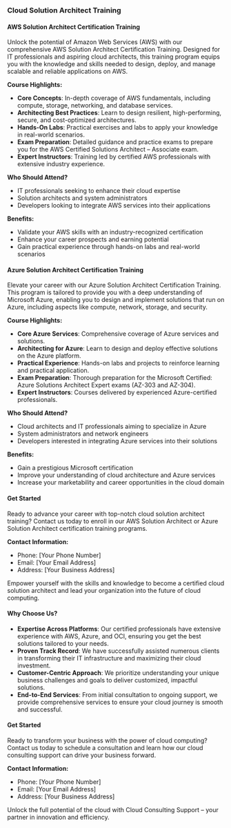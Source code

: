 ### Cloud Solution Architect Training

#### AWS Solution Architect Certification Training

Unlock the potential of Amazon Web Services (AWS) with our comprehensive AWS Solution Architect Certification Training. Designed for IT professionals and aspiring cloud architects, this training program equips you with the knowledge and skills needed to design, deploy, and manage scalable and reliable applications on AWS.

**Course Highlights:**
- **Core Concepts**: In-depth coverage of AWS fundamentals, including compute, storage, networking, and database services.
- **Architecting Best Practices**: Learn to design resilient, high-performing, secure, and cost-optimized architectures.
- **Hands-On Labs**: Practical exercises and labs to apply your knowledge in real-world scenarios.
- **Exam Preparation**: Detailed guidance and practice exams to prepare you for the AWS Certified Solutions Architect – Associate exam.
- **Expert Instructors**: Training led by certified AWS professionals with extensive industry experience.

**Who Should Attend?**
- IT professionals seeking to enhance their cloud expertise
- Solution architects and system administrators
- Developers looking to integrate AWS services into their applications

**Benefits:**
- Validate your AWS skills with an industry-recognized certification
- Enhance your career prospects and earning potential
- Gain practical experience through hands-on labs and real-world scenarios

#### Azure Solution Architect Certification Training

Elevate your career with our Azure Solution Architect Certification Training. This program is tailored to provide you with a deep understanding of Microsoft Azure, enabling you to design and implement solutions that run on Azure, including aspects like compute, network, storage, and security.

**Course Highlights:**
- **Core Azure Services**: Comprehensive coverage of Azure services and solutions.
- **Architecting for Azure**: Learn to design and deploy effective solutions on the Azure platform.
- **Practical Experience**: Hands-on labs and projects to reinforce learning and practical application.
- **Exam Preparation**: Thorough preparation for the Microsoft Certified: Azure Solutions Architect Expert exams (AZ-303 and AZ-304).
- **Expert Instructors**: Courses delivered by experienced Azure-certified professionals.

**Who Should Attend?**
- Cloud architects and IT professionals aiming to specialize in Azure
- System administrators and network engineers
- Developers interested in integrating Azure services into their solutions

**Benefits:**
- Gain a prestigious Microsoft certification
- Improve your understanding of cloud architecture and Azure services
- Increase your marketability and career opportunities in the cloud domain

#### Get Started

Ready to advance your career with top-notch cloud solution architect training? Contact us today to enroll in our AWS Solution Architect or Azure Solution Architect certification training programs.

**Contact Information:**
- Phone: [Your Phone Number]
- Email: [Your Email Address]
- Address: [Your Business Address]

Empower yourself with the skills and knowledge to become a certified cloud solution architect and lead your organization into the future of cloud computing.
#### Why Choose Us?

- **Expertise Across Platforms**: Our certified professionals have extensive experience with AWS, Azure, and OCI, ensuring you get the best solutions tailored to your needs.
- **Proven Track Record**: We have successfully assisted numerous clients in transforming their IT infrastructure and maximizing their cloud investment.
- **Customer-Centric Approach**: We prioritize understanding your unique business challenges and goals to deliver customized, impactful solutions.
- **End-to-End Services**: From initial consultation to ongoing support, we provide comprehensive services to ensure your cloud journey is smooth and successful.

#### Get Started

Ready to transform your business with the power of cloud computing? Contact us today to schedule a consultation and learn how our cloud consulting support can drive your business forward. 

**Contact Information:**
- Phone: [Your Phone Number]
- Email: [Your Email Address]
- Address: [Your Business Address]

Unlock the full potential of the cloud with Cloud Consulting Support – your partner in innovation and efficiency.
